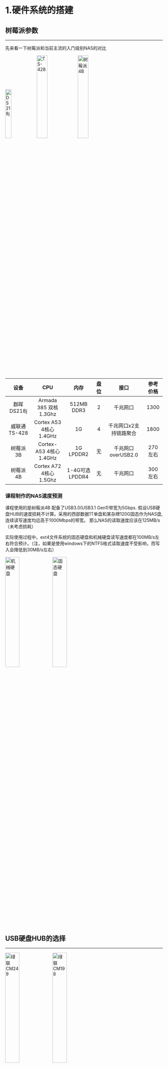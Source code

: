 # 1.硬件系统的搭建
## 树莓派参数
----------
先来看一下树莓派和当前主流的入门级别NAS的对比

<img src="/pic/DS218j.jpg" width="20%" title="DS218j"><img src="/pic/TS-428.jpg" width="26%" title="TS-428"><img src="/pic/rasp4.jpg" width="26%" title="树莓派4B">



   设备  | CPU  | 内存  | 盘位  | 接口  | 参考价格 
  :------: | :------: | :------: |:------: |:------: | :------: 
 群晖DS218j  | Armada 385 双核1.3Ghz  | 512MB DDR3  | 2  | 千兆网口  | 1300 
 威联通TS-428  | Cortex A53 4核心1.4GHz  | 1G  | 4  | 千兆网口x2支持链路聚合  | 1800 
 树莓派3B  | Cortex-A53 4核心1.4GHz  | 1G LPDDR2  | 无  | 千兆网口overUSB2.0  | 270左右 
 树莓派4B  | Cortex A72 4核心1.5Ghz  | 1-4G可选LPDDR4  | 无  | 千兆网口  | 300左右 

### 课程制作的NAS速度预测
课程使用的是树莓派4B 配备了USB3.0(USB3.1 Gen1)带宽为5Gbps.
假设USB硬盘HUB的速度损耗不计算。采用的西部数据1T单盘和某杂牌120G固态作为NAS盘,连续读写速度均远高于1000Mbps的带宽。
那么NAS的读取速度应该在125MB/s（未考虑损耗）

实际使用过程中，ext4文件系统的固态硬盘和机械硬盘读写速度都在100MB/s左右符合预计。（注，如果是使用windows下的NTFS格式读取速度不受影响，而写入会降低到30MB/s左右）

<img src="/pic/1.png" width="30%" title="机械硬盘"><img src="/pic/2.png" width="30%" title="固态硬盘">

## USB硬盘HUB的选择
---------

<img src="/pic/CM249.jpg" width="30%" title="绿联CM249"><img src="/pic/CM198.jpg" width="30%" title="绿联CM198">

上面两个设备由左到右分别为绿联CM249,绿联CM198。课程选择后者（不带脱机拷贝功能）。


 设备 | 盘位 |单盘最大容量|传输带宽| 特别功能 |参考价格
:------:|:------:|:------:|:------:|:------:|:------:
 CM249 | 2 | 16T |5Gbps| 硬件RAID0/1 |569
 CM198 | 2 | 12T |5Gbps| 可选脱机拷贝 |149

设备的推荐原因
>CM249,由于OMV不支持USB接入硬盘的RAID设置。所以如果有RAID0/1的需求的用户可以选择这款设备

>CM198,便于摆放，价格合适。

如果大家需要购买其他型号的USB硬盘HUB，购买时参考一下单盘最大容量，盘位，以及传输带宽。由于USB3.0 改名为USB3.1 Gen1。需要与USB3.1 Gen2区分开了，后者有10Gbps的带宽。另外，尽量购买带外接电源的设备，树莓派的USB供电能力很弱。

## 交换机
-------------
交换机往往是NAS系统中容易忽视的一环。一般连接NAS的方式，是电脑和NAS都连接到路由器中。如果路由器的lan口是千兆的话，那么速度上面就没有什么问题。如果路由器不是千兆LAN口，那么我们就需要加入一个千兆的交换机。

<img src="/pic/switch.jpg" width="30%" title="switch">

千兆交换机的选择可以随意。试验环境中使用的是水星的5口千兆交换机，价格为45元。

## 连接线材与其他
-------------
网线选择六类线即可。树莓派使用SD卡class10 16G以上。

## 视频中设备价格
--------------
树莓派4B-2G 289+绿联CM198 128+水星交换机 45+ 内存卡16G 24=486元（不含网线和硬盘）



# 2.树莓派安装OMV
## 在SD卡中烧录系统（演示包括下载网站，烧录工具）
### 下载镜像和烧录工具
--------------
镜像地址: https://www.raspberrypi.org/downloads/raspbian/  
烧录工具地址： https://www.balena.io/etcher/

### 烧录镜像
--------------
1.在SD卡中创建wpa_supplicant.conf(内容如下)来连接wifi（不推荐，建议使用有线连接），另外创建空的名为SSH的文件来开启SSH。

	country=CN
	ctrl_interface=DIR=/var/run/wpa_supplicant GROUP=netdev
	update_config=1
	network={
	ssid="连接的wifi名称"
	psk="wifi的密码"
	key_mgmt=WPA-PSK
	priority=1
	}

## 通过putty来连接树莓派,并开始安装OMV
--------------
>初始用户名为pi，密码为raspberry

### 修改树莓派apt的源地址，添加OMV的源地址
--------------

>A.修改源地址

>>     sudo nano /etc/apt/sources.list

>>将原有地址注释掉，同时添加下面的地址


>>     deb http://mirrors.aliyun.com/raspbian/raspbian/ buster main contrib non-free rpi
>>     deb-src http://mirrors.aliyun.com/raspbian/raspbian/ buster main contrib non-free rpi

>B.添加OMV地址

>>     sudo nano /etc/apt/sources.list.d/openmediavault.list

>>将下列内容写入文件中

>>     deb https://packages.openmediavault.org/public usul main
>>     deb https://downloads.sourceforge.net/project/openmediavault/packages usul main
>>     ##Uncomment the following line to add software from the proposed repository.
>>     deb https://packages.openmediavault.org/public usul-proposed main
>>     #deb https://downloads.sourceforge.net/project/openmediavault/packages usul-proposed main
>>     ##This software is not part of OpenMediaVault, but is offered by third-party
>>     ##developers as a service to OpenMediaVault users.
>>     #deb https://packages.openmediavault.org/public usul partner
>>     #deb https://downloads.sourceforge.net/project/openmediavault/packages usul partner

>最后更新一下apt

>>     sudo apt-get update

### 创建安装脚本、下载安装OMV
--------------

>A.在~目录下，创建OMV文件

>>     sudo nano OMV

>将下面的内容加入到其中

>>     export LANG=C.UTF-8
>>     export DEBIAN_FRONTEND=noninteractive
>>     export APT_LISTCHANGES_FRONTEND=none
>>     wget -O "/etc/apt/trusted.gpg.d/openmediavault-archive-keyring.asc" 	https://packages.openmediavault.org/public/archive.key
>>      apt-key add "/etc/apt/trusted.gpg.d/openmediavault-archive-keyring.asc"
>>      apt-get update
>>      apt-get --yes --auto-remove --show-upgraded \
>>      		--allow-downgrades --allow-change-held-packages \
>>      		--no-install-recommends \
>>      		--option Dpkg::Options::="--force-confdef" \
>>      		--option DPkg::Options::="--force-confold" \
>>      		install openmediavault-keyring openmediavault

>文件编辑完毕后，输入<u>sudo sh OMV</u>运行，等待下载安装完毕。   
## 至此OMV的安装已经完成了，浏览器输入树莓派IP进入UI界面
--------------

openmediavault初始用户名密码为admin、openmediavault。

# 2.OMV的基本配置
 > 在配置OMV的过程中如果webUI上方弹出了下面的黄色标语。可以在所有的内容都修改完毕后点击应用。
 > <img src="E:/pic/5.png" width="60%" title="biaoyu">
## 挂载磁盘
--------------
在第一次使用OMV的时候，需要挂载磁盘并创建文件系统
 > 具体操作如下
 
 > 1.连接USB硬盘HUB的电源与USB线
 
 > 2.进入到OMV的webUI，在[储存器]目录，硬盘菜单中，查看硬盘是否连接上来。
 
 > 3.进入到文件系统中。如果没有设备则创建。如果有，则选择设备点击挂载。（一般全新硬盘是没有文件系统的，而如果是使用过的硬盘，WIN下是NTFS的文件系统，也可直接挂载，但是对于缺点不再阐述，这里的设备相当于windows下的盘的概念，一块硬盘可以分为多个设备（盘）。）
 
注意:***在硬盘菜单中，选择对应的设备，可以对其设置电源管理，以及写入缓存的启用与否。建议机械硬盘启用写入缓存，固态硬盘不启用。
 ><img src="/pic/3.png" width="60%" title="WEBUI">

## 用户创建与权限修改
--------------
前面说到的OMV初始密码指WEBUI的管理登陆密码，登陆上去以后我们还需要进一步的管理用户。

Pi用户依旧存在，但是它的ssh权限被关闭了，我们需要打开这一个权限，才能继续使用。另外我们可以创建一个专门用来文件传输的用户。操作方式如下:
 > 1.在WEBUI中进入到[访问权限管理]目录下，进入到用户菜单中
 
 > 2.点击添加，输入用户名和密码，确定。
 
 > 3.这样的话就创建了一个用户。默认属于的用户组为users。可以实现例如samba、ftp等服务的使用。
 
 > 4.还是在用户菜单下，选择pi用户进行编辑，将用户组ssh勾选上，这样就实现了SSH权限的分配。
 

## 创建共享文件夹
--------------
共享文件夹就是最终用户直接接触到的内容。下图中就是两个共享文件夹。
 ><img src="/pic/4.png" width="60%" title="SAMBA">
共享文件夹的创建方式如下:
 > 1.在WEBUI中进入到[访问权限管理]目录下，进入到共享文件夹菜单中
 
 > 2.点击添加，输入文件夹名称和相对路径(不填写会根据名称自动生成)，选择文件夹所在的设备（即前面提到的文件系统，如果每个硬盘只有一个文件系统（推荐这样设置），那么可以认为是选择文件夹所在的硬盘。）
 
 >3.另外创建完毕以后，可以选择对应的文件夹，进行用户的读写权限编辑，可设置可读写、只读、禁止读写。（例如设置共享文件夹只可被A用户读写，B用户无法读写）
 
## Samba服务
--------------
Samba服务对于windows和MAC用户来说都可以使用，一些手机软件也可以直接访问。开启方式:
 > 1.在服务目录下，SMB/CIFS菜单中，将 {启用} 项， {可浏览} 项都调整为开启状态。调整完毕，点击保存。
 
 > 2.点击 该菜单下，共享页签。点击添加，选择需要使用samba服务的共享文件夹。点击保存即可。
 
## 至此OMV的基础配置已经完成了，可以进行文件的传输了


 



 

